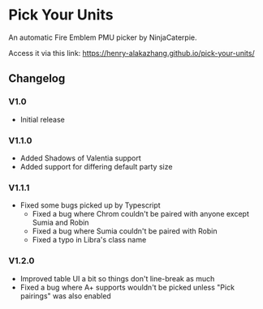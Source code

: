 # Pick Your Units

An automatic Fire Emblem PMU picker by NinjaCaterpie.

Access it via this link:
https://henry-alakazhang.github.io/pick-your-units/

## Changelog

### V1.0

- Initial release

### V1.1.0

- Added Shadows of Valentia support
- Added support for differing default party size

### V1.1.1

- Fixed some bugs picked up by Typescript
  - Fixed a bug where Chrom couldn't be paired with anyone except Sumia and Robin
  - Fixed a bug where Sumia couldn't be paired with Robin
  - Fixed a typo in Libra's class name

### V1.2.0

- Improved table UI a bit so things don't line-break as much
- Fixed a bug where A+ supports wouldn't be picked unless "Pick pairings" was also enabled
